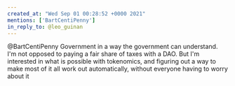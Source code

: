 ```yaml
---
created_at: "Wed Sep 01 00:28:52 +0000 2021"
mentions: ['BartCentiPenny']
in_reply_to: @leo_guinan
---
```


@BartCentiPenny Government in a way the government can understand. I'm not opposed to paying a fair share of taxes with a DAO. But I'm interested in what is possible with tokenomics, and figuring out a way to make most of it all work out automatically, without everyone having to worry about it